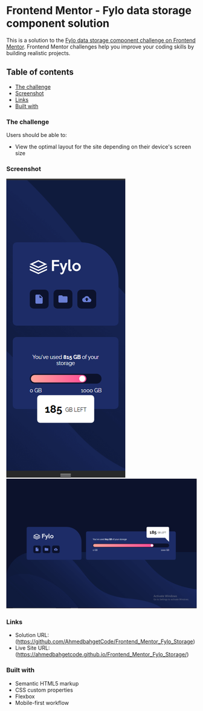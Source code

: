 # Frontend Mentor - Fylo data storage component solution

This is a solution to the [Fylo data storage component challenge on Frontend Mentor](https://www.frontendmentor.io/challenges/fylo-data-storage-component-1dZPRbV5n). Frontend Mentor challenges help you improve your coding skills by building realistic projects. 

## Table of contents

  - [The challenge](#the-challenge)
  - [Screenshot](#screenshot)
  - [Links](#links)
  - [Built with](#built-with)


### The challenge

Users should be able to:

- View the optimal layout for the site depending on their device's screen size

### Screenshot

![](design/mobile-design.png)
![](design/desktop-design.png)

### Links

- Solution URL: (https://github.com/AhmedbahgetCode/Frontend_Mentor_Fylo_Storage)
- Live Site URL: (https://ahmedbahgetcode.github.io/Frontend_Mentor_Fylo_Storage/)


### Built with

- Semantic HTML5 markup
- CSS custom properties
- Flexbox
- Mobile-first workflow
